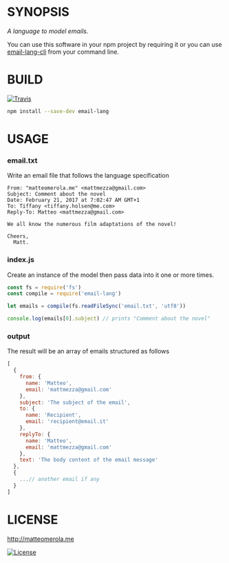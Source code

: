 # SYNOPSIS
_A language to model emails._

You can use this software in your npm project by requiring it or you can use [email-lang-cli](https://github.com/mattmezza/email-lang-cli) from your command line.

# BUILD

[![Travis](https://img.shields.io/travis/mattmezza/email-lang.svg)]()

```bash
npm install --save-dev email-lang
```

# USAGE

### email.txt
Write an email file that follows the language specification

```
From: "matteomerola.me" <mattmezza@gmail.com>
Subject: Comment about the novel
Date: February 21, 2017 at 7:02:47 AM GMT+1
To: Tiffany <tiffany.holsen@me.com>
Reply-To: Matteo <mattmezza@gmail.com>

We all know the numerous film adaptations of the novel!

Cheers,
  Matt.
```

### index.js
Create an instance of the model then pass data into it one or more times.

```js
const fs = require('fs')
const compile = require('email-lang')

let emails = compile(fs.readFileSync('email.txt', 'utf8'))

console.log(emails[0].subject) // prints "Comment about the novel"
```

### output

The result will be an array of emails structured as follows

```js
[
  {
    from: {
      name: 'Matteo',
      email: 'mattmezza@gmail.com'
    },
    subject: 'The subject of the email',
    to: {
      name: 'Recipient',
      email: 'recipient@email.it'
    },
    replyTo: {
      name: 'Matteo',
      email: 'mattmezza@gmail.com'
    },
    text: 'The body content of the email message'
  },
  {
    ...// another email if any
  }
]
```

# LICENSE

http://matteomerola.me

[![License](https://img.shields.io/npm/l/array.from.svg)](/LICENSE)
